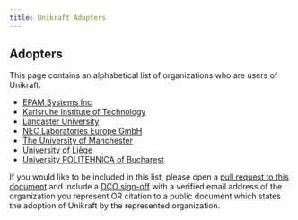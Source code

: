 ```yaml
---
title: Unikraft Adopters
---
```


## Adopters

This page contains an alphabetical list of organizations who are users of Unikraft.

* [EPAM Systems Inc](https://www.epam.com)
* [Karlsruhe Institute of Technology](https://kit.edu/)
* [Lancaster University](https://lancs.ac.uk)
* [NEC Laboratories Europe GmbH](https://neclab.eu)
* [The University of Manchester](https://www.manchester.ac.uk/)
* [University of Liège](https://www.uliege.be/)
* [University POLITEHNICA of Bucharest](https://upb.ro)

If you would like to be included in this list, please open a [pull request to this document](https://github.com/unikraft/unikraft/blob/staging/ADOPTERS.md) and include a [DCO sign-off](https://developercertificate.org/) with a verified email address of the organization you represent OR citation to a public document which states the adoption of Unikraft by the represented organization.

